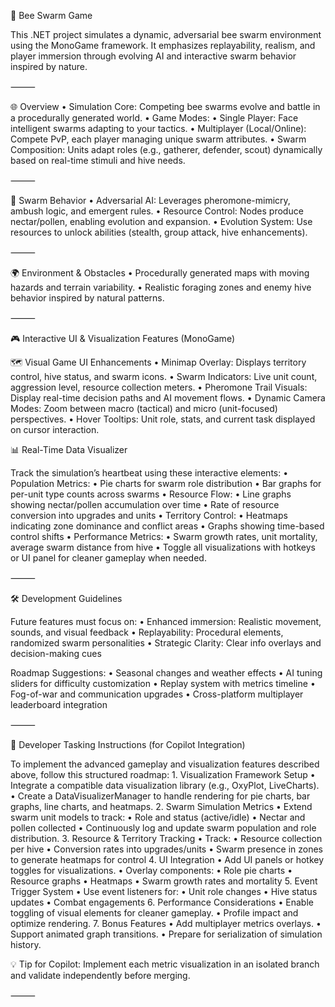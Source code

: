 🐝 Bee Swarm Game

This .NET project simulates a dynamic, adversarial bee swarm environment using the MonoGame framework. It emphasizes replayability, realism, and player immersion through evolving AI and interactive swarm behavior inspired by nature.

⸻

🌐 Overview
	•	Simulation Core: Competing bee swarms evolve and battle in a procedurally generated world.
	•	Game Modes:
	•	Single Player: Face intelligent swarms adapting to your tactics.
	•	Multiplayer (Local/Online): Compete PvP, each player managing unique swarm attributes.
	•	Swarm Composition: Units adapt roles (e.g., gatherer, defender, scout) dynamically based on real-time stimuli and hive needs.

⸻

🧠 Swarm Behavior
	•	Adversarial AI: Leverages pheromone-mimicry, ambush logic, and emergent rules.
	•	Resource Control: Nodes produce nectar/pollen, enabling evolution and expansion.
	•	Evolution System: Use resources to unlock abilities (stealth, group attack, hive enhancements).

⸻

🌍 Environment & Obstacles
	•	Procedurally generated maps with moving hazards and terrain variability.
	•	Realistic foraging zones and enemy hive behavior inspired by natural patterns.

⸻

🎮 Interactive UI & Visualization Features (MonoGame)

🗺 Visual Game UI Enhancements
	•	Minimap Overlay: Displays territory control, hive status, and swarm icons.
	•	Swarm Indicators: Live unit count, aggression level, resource collection meters.
	•	Pheromone Trail Visuals: Display real-time decision paths and AI movement flows.
	•	Dynamic Camera Modes: Zoom between macro (tactical) and micro (unit-focused) perspectives.
	•	Hover Tooltips: Unit role, stats, and current task displayed on cursor interaction.

📊 Real-Time Data Visualizer

Track the simulation’s heartbeat using these interactive elements:
	•	Population Metrics:
	•	Pie charts for swarm role distribution
	•	Bar graphs for per-unit type counts across swarms
	•	Resource Flow:
	•	Line graphs showing nectar/pollen accumulation over time
	•	Rate of resource conversion into upgrades and units
	•	Territory Control:
	•	Heatmaps indicating zone dominance and conflict areas
	•	Graphs showing time-based control shifts
	•	Performance Metrics:
	•	Swarm growth rates, unit mortality, average swarm distance from hive
	•	Toggle all visualizations with hotkeys or UI panel for cleaner gameplay when needed.

⸻

🛠 Development Guidelines

Future features must focus on:
	•	Enhanced immersion: Realistic movement, sounds, and visual feedback
	•	Replayability: Procedural elements, randomized swarm personalities
	•	Strategic Clarity: Clear info overlays and decision-making cues

Roadmap Suggestions:
	•	Seasonal changes and weather effects
	•	AI tuning sliders for difficulty customization
	•	Replay system with metrics timeline
	•	Fog-of-war and communication upgrades
	•	Cross-platform multiplayer leaderboard integration

⸻


🧭 Developer Tasking Instructions (for Copilot Integration)

To implement the advanced gameplay and visualization features described above, follow this structured roadmap:
	1.	Visualization Framework Setup
	•	Integrate a compatible data visualization library (e.g., OxyPlot, LiveCharts).
	•	Create a DataVisualizerManager to handle rendering for pie charts, bar graphs, line charts, and heatmaps.
	2.	Swarm Simulation Metrics
	•	Extend swarm unit models to track:
	•	Role and status (active/idle)
	•	Nectar and pollen collected
	•	Continuously log and update swarm population and role distribution.
	3.	Resource & Territory Tracking
	•	Track:
	•	Resource collection per hive
	•	Conversion rates into upgrades/units
	•	Swarm presence in zones to generate heatmaps for control
	4.	UI Integration
	•	Add UI panels or hotkey toggles for visualizations.
	•	Overlay components:
	•	Role pie charts
	•	Resource graphs
	•	Heatmaps
	•	Swarm growth rates and mortality
	5.	Event Trigger System
	•	Use event listeners for:
	•	Unit role changes
	•	Hive status updates
	•	Combat engagements
	6.	Performance Considerations
	•	Enable toggling of visual elements for cleaner gameplay.
	•	Profile impact and optimize rendering.
	7.	Bonus Features
	•	Add multiplayer metrics overlays.
	•	Support animated graph transitions.
	•	Prepare for serialization of simulation history.

💡 Tip for Copilot: Implement each metric visualization in an isolated branch and validate independently before merging.

⸻
